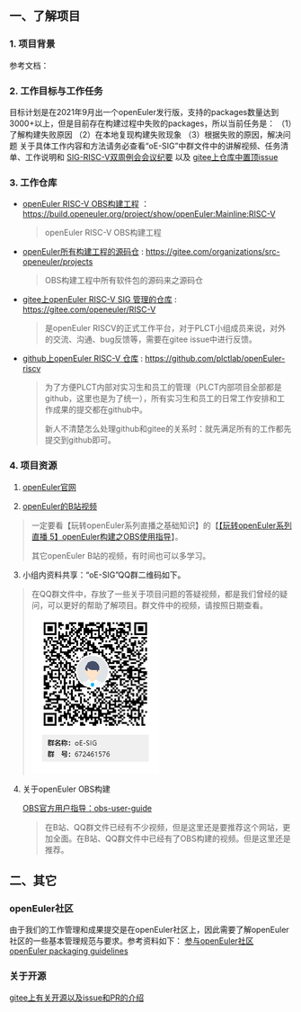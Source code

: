 ## 一、了解项目

### 1. 项目背景

参考文档：



### 2. 工作目标与工作任务

目标计划是在2021年9月出一个openEuler发行版，支持的packages数量达到3000+以上，但是目前存在构建过程中失败的packages，所以当前任务是：
（1）了解构建失败原因
（2）在本地复现构建失败现象
（3）根据失败的原因，解决问题
关于具体工作内容和方法请务必查看“oE-SIG”中群文件中的讲解视频、任务清单、工作说明和 [SIG-RISC-V双周例会会议纪要](https://etherpad.openeuler.org/p/sig-RISC-V-meetings)  以及  [gitee上仓库中置顶issue](https://gitee.com/openeuler/RISC-V/issues/I1U0YD?from=project-issue)



### 3. 工作仓库

- [openEuler RISC-V OBS构建工程](https://build.openeuler.org/project/show/openEuler:Mainline:RISC-V)   ：https://build.openeuler.org/project/show/openEuler:Mainline:RISC-V 

  > openEuler RISC-V OBS构建工程

- [openEuler所有构建工程的源码仓](https://gitee.com/src-openeuler)  :  https://gitee.com/organizations/src-openeuler/projects 

  >  OBS构建工程中所有软件包的源码来之源码仓



- [gitee上openEuler RISC-V SIG 管理的仓库](https://gitee.com/openeuler/RISC-V) : https://gitee.com/openeuler/RISC-V 

  > 是openEuler RISCV的正式工作平台，对于PLCT小组成员来说，对外的交流、沟通、bug反馈等，需要在gitee issue中进行反馈。

- [github上openEuler RISC-V 仓库](https://github.com/plctlab/openEuler-riscv) : https://github.com/plctlab/openEuler-riscv

  > 为了方便PLCT内部对实习生和员工的管理（PLCT内部项目全部都是github，这里也是为了统一），所有实习生和员工的日常工作安排和工作成果的提交都在github中。
  >
  > 新人不清楚怎么处理github和gitee的关系时：就先满足所有的工作都先提交到github即可。



### 4. 项目资源

1.  [openEuler官网](https://openeuler.org/zh/) 

2.  [openEuler的B站视频](https://space.bilibili.com/527064077/channel/detail?cid=159892&ctype=0)

   > 一定要看【玩转openEuler系列直播之基础知识】的【[【玩转openEuler系列直播 5】openEuler构建之OBS使用指导](https://www.bilibili.com/video/BV1YK411H7E2)】。
   >
   > 其它openEuler B站的视频，有时间也可以多学习。

3.  小组内资料共享：“oE-SIG”QQ群二维码如下。

   >  在QQ群文件中，存放了一些关于项目问题的答疑视频，都是我们曾经的疑问，可以更好的帮助了解项目。群文件中的视频，请按照日期查看。
   > ![输入图片说明](images/151056_8b673580_9256217.png "屏幕截图.png")



4. 关于openEuler OBS构建

   [OBS官方用户指导：obs-user-guide](https://openbuildservice.org/help/manuals/obs-user-guide/)

   > 在B站、QQ群文件已经有不少视频，但是这里还是要推荐这个网站，更加全面。在B站、QQ群文件中已经有了OBS构建的视频。但是这里还是推荐。




## 二、其它
### openEuler社区

由于我们的工作管理和成果提交是在openEuler社区上，因此需要了解openEuler社区的一些基本管理规范与要求。参考资料如下：
[参与openEuler社区](https://gitee.com/openeuler/community/blob/master/zh/contributors/README.md)
[openEuler packaging guidelines](https://gitee.com/openeuler/community/blob/master/zh/contributors/packaging.md)



### 关于开源

[gitee上有关开源以及issue和PR的介绍](https://gitee.com/gitee-community/opensource-guide)

